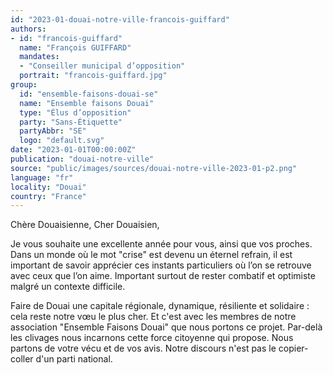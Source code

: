 ```yaml
---
id: "2023-01-douai-notre-ville-francois-guiffard"
authors:
- id: "francois-guiffard"
  name: "François GUIFFARD"
  mandates: 
  - "Conseiller municipal d’opposition"
  portrait: "francois-guiffard.jpg"
group:
  id: "ensemble-faisons-douai-se"
  name: "Ensemble faisons Douai"
  type: "Élus d’opposition"
  party: "Sans-Étiquette"
  partyAbbr: "SE"
  logo: "default.svg"
date: "2023-01-01T00:00:00Z"
publication: "douai-notre-ville"
source: "public/images/sources/douai-notre-ville-2023-01-p2.png"
language: "fr"
locality: "Douai"
country: "France"
---
```


Chère Douaisienne, Cher Douaisien,

Je vous souhaite une excellente année pour vous, ainsi que vos proches. Dans un monde où le mot "crise" est devenu un éternel refrain, il est important de savoir apprécier ces instants particuliers où l’on se retrouve avec ceux que l’on aime. Important surtout de rester combatif et optimiste malgré un contexte difficile.

Faire de Douai une capitale régionale, dynamique, résiliente et solidaire : cela reste notre vœu le plus cher. Et c'est avec les membres de notre association "Ensemble Faisons Douai" que nous portons ce projet. Par-delà les clivages nous incarnons cette force citoyenne qui propose. Nous partons de votre vécu et de vos avis. Notre discours n'est pas le copier-coller d'un parti national.
